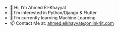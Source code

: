 - 👋 Hi, I’m Ahmed El-Khayyat
- 👀 I’m interested in Python/Django & Flutter
- 🌱 I’m currently learning Machine Learning
- 📫 Contact Me at: ahmed.elkhayyat@onlink4it.com

<!---
elkhayyat/elkhayyat is a ✨ special ✨ repository because its `README.md` (this file) appears on your GitHub profile.
You can click the Preview link to take a look at your changes.
--->

